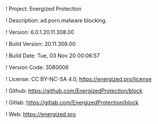 ! Project: Energized Protection

! Description: ad.porn.malware blocking.

! Version: 6.0.1.20.11.308.00

! Build Version: 20.11.308.00

! Build Date: Tue, 03 Nov 20 00:06:57

! Version Code: 3080006

! License: CC BY-NC-SA 4.0, https://energized.pro/license

! Github: https://github.com/EnergizedProtection/block

! Gitlab: https://gitlab.com/EnergizedProtection/block


! Web: https://energized.pro
